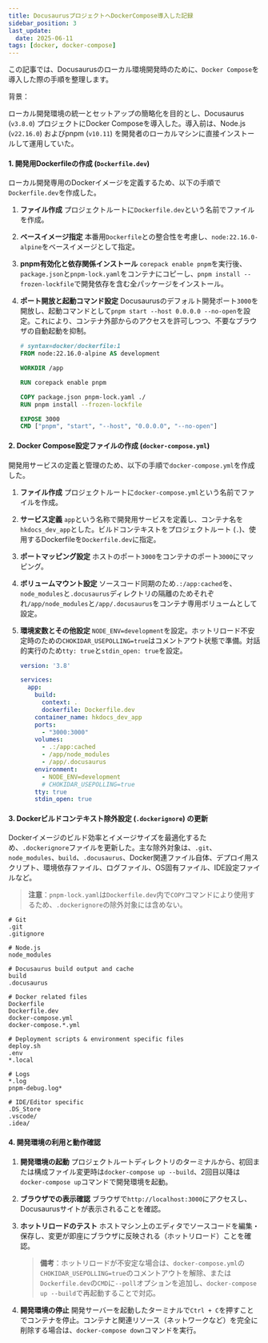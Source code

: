 ```yaml
---
title: DocusaurusプロジェクトへDockerCompose導入した記録
sidebar_position: 3
last_update:
  date: 2025-06-11
tags: [docker, docker-compose]
---
```


この記事では、Docusaurusのローカル環境開発時のために、`Docker Compose`を導入した際の手順を整理します。

背景：

ローカル開発環境の統一とセットアップの簡略化を目的とし、Docusaurus (`v3.8.0`) プロジェクトにDocker Composeを導入した。導入前は、Node.js (`v22.16.0`) およびpnpm (`v10.11`) を開発者のローカルマシンに直接インストールして運用していた。

<!-- truncate -->

#### 1. 開発用Dockerfileの作成 (`Dockerfile.dev`)

ローカル開発専用のDockerイメージを定義するため、以下の手順で`Dockerfile.dev`を作成した。

1.  **ファイル作成**
    プロジェクトルートに`Dockerfile.dev`という名前でファイルを作成。

2.  **ベースイメージ指定**
    本番用`Dockerfile`との整合性を考慮し、`node:22.16.0-alpine`をベースイメージとして指定。

3.  **pnpm有効化と依存関係インストール**
    `corepack enable pnpm`を実行後、`package.json`と`pnpm-lock.yaml`をコンテナにコピーし、`pnpm install --frozen-lockfile`で開発依存を含む全パッケージをインストール。

4.  **ポート開放と起動コマンド設定**
    Docusaurusのデフォルト開発ポート`3000`を開放し、起動コマンドとして`pnpm start --host 0.0.0.0 --no-open`を設定。これにより、コンテナ外部からのアクセスを許可しつつ、不要なブラウザの自動起動を抑制。

    ```dockerfile
    # syntax=docker/dockerfile:1
    FROM node:22.16.0-alpine AS development

    WORKDIR /app

    RUN corepack enable pnpm

    COPY package.json pnpm-lock.yaml ./
    RUN pnpm install --frozen-lockfile

    EXPOSE 3000
    CMD ["pnpm", "start", "--host", "0.0.0.0", "--no-open"]
    ```

#### 2. Docker Compose設定ファイルの作成 (`docker-compose.yml`)

開発用サービスの定義と管理のため、以下の手順で`docker-compose.yml`を作成した。

1.  **ファイル作成**
    プロジェクトルートに`docker-compose.yml`という名前でファイルを作成。

2.  **サービス定義**
    `app`という名称で開発用サービスを定義し、コンテナ名を`hkdocs_dev_app`とした。ビルドコンテキストをプロジェクトルート (`.`)、使用するDockerfileを`Dockerfile.dev`に指定。

3.  **ポートマッピング設定**
    ホストのポート`3000`をコンテナのポート`3000`にマッピング。

4.  **ボリュームマウント設定**
    ソースコード同期のため`.:/app:cached`を、`node_modules`と`.docusaurus`ディレクトリの隔離のためそれぞれ`/app/node_modules`と`/app/.docusaurus`をコンテナ専用ボリュームとして設定。

5.  **環境変数とその他設定**
    `NODE_ENV=development`を設定。ホットリロード不安定時のための`CHOKIDAR_USEPOLLING=true`はコメントアウト状態で準備。対話的実行のため`tty: true`と`stdin_open: true`を設定。

    ```yaml
    version: '3.8'

    services:
      app:
        build:
          context: .
          dockerfile: Dockerfile.dev
        container_name: hkdocs_dev_app
        ports:
          - "3000:3000"
        volumes:
          - .:/app:cached
          - /app/node_modules
          - /app/.docusaurus
        environment:
          - NODE_ENV=development
          # CHOKIDAR_USEPOLLING=true
        tty: true
        stdin_open: true
    ```

#### 3. Dockerビルドコンテキスト除外設定 (`.dockerignore`) の更新

Dockerイメージのビルド効率とイメージサイズを最適化するため、`.dockerignore`ファイルを更新した。主な除外対象は、`.git`、`node_modules`、`build`、`.docusaurus`、Docker関連ファイル自体、デプロイ用スクリプト、環境依存ファイル、ログファイル、OS固有ファイル、IDE設定ファイルなど。

> **注意**：`pnpm-lock.yaml`は`Dockerfile.dev`内で`COPY`コマンドにより使用するため、`.dockerignore`の除外対象には含めない。

```.dockerignore
# Git
.git
.gitignore

# Node.js
node_modules

# Docusaurus build output and cache
build
.docusaurus

# Docker related files
Dockerfile
Dockerfile.dev
docker-compose.yml
docker-compose.*.yml

# Deployment scripts & environment specific files
deploy.sh
.env
*.local

# Logs
*.log
pnpm-debug.log*

# IDE/Editor specific
.DS_Store
.vscode/
.idea/
```

#### 4. 開発環境の利用と動作確認

1.  **開発環境の起動**
    プロジェクトルートディレクトリのターミナルから、初回または構成ファイル変更時は`docker-compose up --build`、2回目以降は`docker-compose up`コマンドで開発環境を起動。

2.  **ブラウザでの表示確認**
    ブラウザで`http://localhost:3000`にアクセスし、Docusaurusサイトが表示されることを確認。

3.  **ホットリロードのテスト**
    ホストマシン上のエディタでソースコードを編集・保存し、変更が即座にブラウザに反映される（ホットリロード）ことを確認。

    > **備考**：ホットリロードが不安定な場合は、`docker-compose.yml`の`CHOKIDAR_USEPOLLING=true`のコメントアウトを解除、または`Dockerfile.dev`の`CMD`に`--poll`オプションを追加し、`docker-compose up --build`で再起動することで対応。

4.  **開発環境の停止**
    開発サーバーを起動したターミナルで`Ctrl + C`を押すことでコンテナを停止。コンテナと関連リソース（ネットワークなど）を完全に削除する場合は、`docker-compose down`コマンドを実行。

